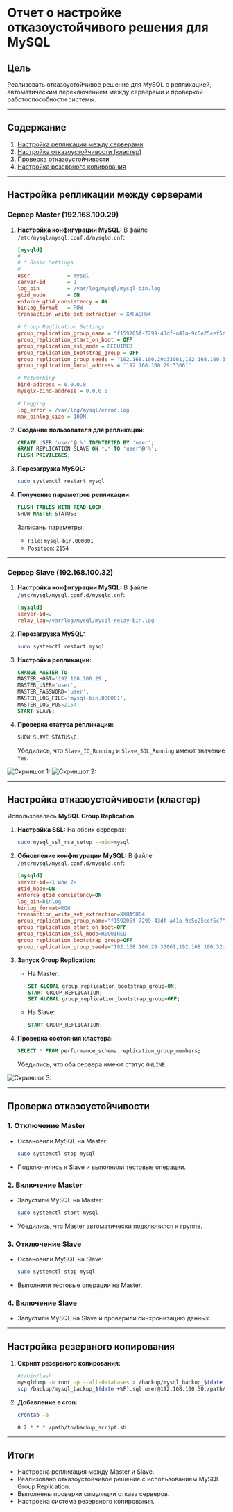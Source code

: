 # Отчет о настройке отказоустойчивого решения для MySQL

## Цель
Реализовать отказоустойчивое решение для MySQL с репликацией, автоматическим переключением между серверами и проверкой работоспособности системы.

---

## Содержание
1. [Настройка репликации между серверами](#настройка-репликации-между-серверами)
2. [Настройка отказоустойчивости (кластер)](#настройка-отказоустойчивости-кластер)
3. [Проверка отказоустойчивости](#проверка-отказоустойчивости)
4. [Настройка резервного копирования](#настройка-резервного-копирования)

---


## Настройка репликации между серверами

### Сервер Master (192.168.100.29)

1. **Настройка конфигурации MySQL:**
    В файле `/etc/mysql/mysql.conf.d/mysqld.cnf`:
    ```ini
    [mysqld]
    #
    # * Basic Settings
    #
    user            = mysql
    server-id       = 1
    log_bin         = /var/log/mysql/mysql-bin.log
    gtid_mode       = ON
    enforce_gtid_consistency = ON
    binlog_format   = ROW
    transaction_write_set_extraction = XXHASH64

    # Group Replication Settings
    group_replication_group_name = "f159205f-7299-43df-a41a-9c5e25cef5c7"
    group_replication_start_on_boot = OFF
    group_replication_ssl_mode = REQUIRED
    group_replication_bootstrap_group = OFF
    group_replication_group_seeds = "192.168.100.29:33061,192.168.100.32:33061"
    group_replication_local_address = "192.168.100.29:33061"

    # Networking
    bind-address = 0.0.0.0
    mysqlx-bind-address = 0.0.0.0

    # Logging
    log_error = /var/log/mysql/error.log
    max_binlog_size = 100M

    ```

2. **Создание пользователя для репликации:**
    ```sql
    CREATE USER 'user'@'%' IDENTIFIED BY 'user';
    GRANT REPLICATION SLAVE ON *.* TO 'user'@'%';
    FLUSH PRIVILEGES;
    ```

3. **Перезагрузка MySQL:**
    ```bash
    sudo systemctl restart mysql
    ```

4. **Получение параметров репликации:**
    ```sql
    FLUSH TABLES WITH READ LOCK;
    SHOW MASTER STATUS;
    ```
    Записаны параметры:
    - `File`: `mysql-bin.000001`
    - `Position`: `2154`

---

### Сервер Slave (192.168.100.32)

1. **Настройка конфигурации MySQL:**
    В файле `/etc/mysql/mysql.conf.d/mysqld.cnf`:
    ```ini
    [mysqld]
    server-id=2
    relay_log=/var/log/mysql/mysql-relay-bin.log
    ```

2. **Перезагрузка MySQL:**
    ```bash
    sudo systemctl restart mysql
    ```

3. **Настройка репликации:**
    ```sql
    CHANGE MASTER TO
    MASTER_HOST='192.168.100.29',
    MASTER_USER='user',
    MASTER_PASSWORD='user',
    MASTER_LOG_FILE='mysql-bin.000001',
    MASTER_LOG_POS=2154;
    START SLAVE;
    ```

4. **Проверка статуса репликации:**
    ```sql
    SHOW SLAVE STATUS\G;
    ```
    Убедились, что `Slave_IO_Running` и `Slave_SQL_Running` имеют значение `Yes`.

![Скриншот 1:](images/1.png)
![Скриншот 2:](images/2.png)

---

## Настройка отказоустойчивости (кластер)

Использовалась **MySQL Group Replication**.

1. **Настройка SSL:**
    На обоих серверах:
    ```bash
    sudo mysql_ssl_rsa_setup --uid=mysql
    ```

2. **Обновление конфигурации MySQL:**
    В файле `/etc/mysql/mysql.conf.d/mysqld.cnf`:
    ```ini
    [mysqld]
    server-id=<1 или 2>
    gtid_mode=ON
    enforce_gtid_consistency=ON
    log_bin=binlog
    binlog_format=ROW
    transaction_write_set_extraction=XXHASH64
    group_replication_group_name="f159205f-7299-43df-a41a-9c5e25cef5c7"
    group_replication_start_on_boot=OFF
    group_replication_ssl_mode=REQUIRED
    group_replication_bootstrap_group=OFF
    group_replication_group_seeds="192.168.100.29:33061,192.168.100.32:33061"
    ```

3. **Запуск Group Replication:**
    - На Master:
        ```sql
        SET GLOBAL group_replication_bootstrap_group=ON;
        START GROUP_REPLICATION;
        SET GLOBAL group_replication_bootstrap_group=OFF;
        ```
    - На Slave:
        ```sql
        START GROUP_REPLICATION;
        ```

4. **Проверка состояния кластера:**
    ```sql
    SELECT * FROM performance_schema.replication_group_members;
    ```
    Убедились, что оба сервера имеют статус `ONLINE`.


![Скриншот 3:](images/3.png)

---



## Проверка отказоустойчивости

### 1. Отключение Master
- Остановили MySQL на Master:
    ```bash
    sudo systemctl stop mysql
    ```
- Подключились к Slave и выполнили тестовые операции.

### 2. Включение Master
- Запустили MySQL на Master:
    ```bash
    sudo systemctl start mysql
    ```
- Убедились, что Master автоматически подключился к группе.

### 3. Отключение Slave
- Остановили MySQL на Slave:
    ```bash
    sudo systemctl stop mysql
    ```
- Выполнили тестовые операции на Master.

### 4. Включение Slave
- Запустили MySQL на Slave и проверили синхронизацию данных.

---

## Настройка резервного копирования

1. **Скрипт резервного копирования:**
    ```bash
    #!/bin/bash
    mysqldump -u root -p --all-databases > /backup/mysql_backup_$(date +%F).sql
    scp /backup/mysql_backup_$(date +%F).sql user@192.168.100.50:/path/to/backup/
    ```

2. **Добавление в cron:**
    ```bash
    crontab -e
    ```
    ```text
    0 2 * * * /path/to/backup_script.sh
    ```

---

## Итоги
- Настроена репликация между Master и Slave.
- Реализовано отказоустойчивое решение с использованием MySQL Group Replication.
- Выполнены проверки симуляции отказа серверов.
- Настроена система резервного копирования.
